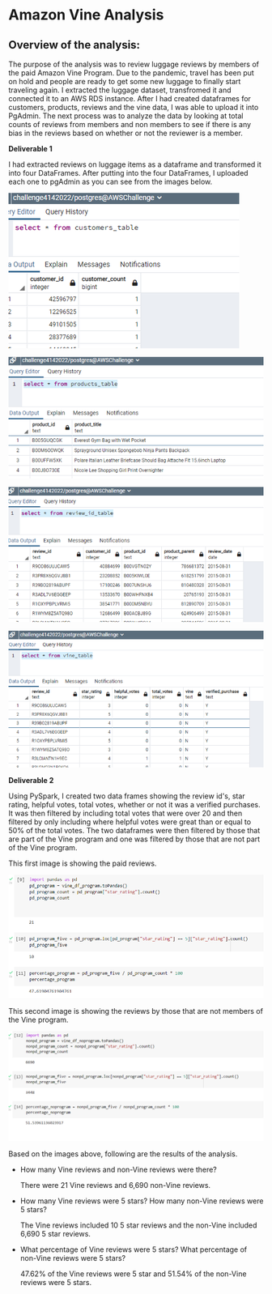 # Amazon Vine Analysis

## <b>Overview of the analysis:</b>

The purpose of the analysis was to review luggage reviews by members of the paid Amazon Vine Program.  Due to the pandemic, travel has been put on hold and people are ready to get some new luggage to finally start traveling again.  I extracted the luggage dataset, transfromed it and connected it to an AWS RDS instance.  After I had created dataframes for customers, products, reviews and the vine data, I was able to upload it into PgAdmin.  The next process was to analyze the data by looking at total counts of reviews from members and non members to see if there is any bias in the reviews based on whether or not the reviewer is a member.  

<b>Deliverable 1</b>

I had extracted reviews on luggage items as a dataframe and transformed it into four DataFrames.  After putting into the four DataFrames, I uploaded each one to pgAdmin as you can see from the images below.

![](/Resources/customers_table.png)

![](/Resources/products_table.png)

![](/Resources/review_id_table.png)

![](/Resources/vine_table.png)


<b>Deliverable 2</b>

Using PySpark, I created two data frames showing the review id's, star rating, helpful votes, total votes, whether or not it was a verified purchases.  It was then filtered by including total votes that were over 20 and then filtered by only including where helpful votes were great than or equal to 50% of the total votes.  The two dataframes were then filtered by those that are part of the Vine program and one was filtered by those that are not part of the Vine program.  

This first image is showing the paid reviews.  

![](/Resources/program.png)

This second image is showing the reviews by those that are not members of the Vine program.  

![](/Resources/non_member.png)

Based on the images above, following are the results of the analysis.
* How many Vine reviews and non-Vine reviews were there?  

  There were 21 Vine reviews and 6,690 non-Vine reviews.
* How many Vine reviews were 5 stars?  How many non-Vine reviews were 5 stars?  
 
  The Vine reviews included 10 5 star reviews and the non-Vine included 6,690 5 star reviews.
* What percentage of Vine reviews were 5 stars?  What percentage of non-Vine reviews were 5 stars?  

  47.62% of the Vine reviews were 5 star and 51.54% of the non-Vine reviews were 5 stars.






